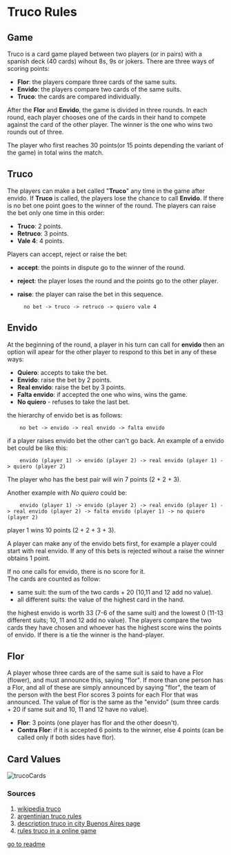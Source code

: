 # Truco Rules

## Game

Truco is a card game played between two players (or in pairs) with a spanish deck (40 cards) wihout 8s, 9s or jokers. There are three ways of scoring points:

* **Flor**: the players compare three cards of the same suits.
* **Envido**: the players compare two cards of the same suits.
* **Truco**: the cards are compared individually.

After the **Flor** and **Envido**, the game is divided in three rounds. In each round, each player chooses one of the cards in their hand to compete against the card of the other player. The winner is the one who wins two rounds out of three. 

The player who first reaches 30 points(or 15 points depending the variant of the game) in total wins the match.

## Truco

The players can make a bet called "**Truco**" any time in the game after envido. If **Truco** is called, the players lose the chance to call **Envido**. If there is no bet one point goes to the winner of the round. The players can raise the bet only one time in this order:

* **Truco**: 2 points.
* **Retruco**: 3 points.
* **Vale 4**: 4 points.

Players can accept, reject or raise the bet:
    
* **accept**: the points in dispute go to the winner of the round.
* **reject**: the player loses the round and the points go to the other player.
* **raise**: the player can raise the bet in this sequence.
    
    
        no bet -> truco -> retruco -> quiero vale 4
    
## Envido

At the beginning of the round, a player in his turn can call for **envido** then an option will apear for the other player to respond to this bet in any of these ways:

   * **Quiero**: accepts to take the bet.
   * **Envido**: raise the bet by 2 points.
   * **Real envido**: raise the bet by 3 points.
   * **Falta envido**: if accepted the one who wins, wins the game.
   * **No quiero** - refuses to take the last bet. 

the hierarchy of envido bet is as follows:

        no bet -> envido -> real envido -> falta envido

if a player raises envido bet the other can't go back.
An example of a envido bet could be like this:

        envido (player 1) -> envido (player 2) -> real envido (player 1) -> quiero (player 2)
        
The player who has the best pair will win 7 points (2 + 2 + 3).

Another example with _No quiero_ could be:

        envido (player 1) -> envido (player 2) -> real envido (player 1) -> real envido (player 2) -> falta envido (player 1) -> no quiero (player 2)
        
player 1 wins 10 points (2 + 2 + 3 + 3).

A player can make any of the envido bets first, for example a player could start with real envido. If any of this bets is rejected wihout a raise the winner obtains 1 point.

If no one calls for envido, there is no score for it.   
The cards are counted as follow:
* same suit: the sum of the two cards + 20 (10,11 and 12 add no value).
* all different suits: the value of the highest card in the hand.

the highest envido is worth 33 (7-6 of the same suit) and the lowest 0 (11-13 different suits; 10, 11 and 12 add no value).
The players compare the two cards they have chosen and whoever has the highest score wins the points of envido. If there is a tie the winner is the hand-player.

## Flor 

A player whose three cards are of the same suit is said to have a Flor (flower), and must announce this, saying "flor". If more than one person has a Flor, and all of these are simply announced by saying "flor", the team of the person with the best Flor scores 3 points for each Flor that was announced.
The value of flor is the same as the "envido" (sum three cards + 20 if same suit and 10, 11 and 12 have no value).

* **Flor**: 3 points (one player has flor and the other doesn't).
* **Contra Flor**: if it is accepted 6 points to the winner, else 4 points (can be called only if both sides have flor).



## Card Values

![trucoCards](https://github.com/maxogod/Truco/assets/85034225/627d81df-2c5d-404a-9927-695783b62e58)

### Sources

1. [wikipedia truco](https://en.wikipedia.org/wiki/Truco)
1. [argentinian truco rules](https://www.pagat.com/put/truco_ar.html)
1. [description truco in city Buenos Aires page](https://turismo.buenosaires.gob.ar/en/article/get-tricks-%E2%80%9Ctruco%E2%80%9D)
1. [rules truco in a online game](https://www.mundigames.com/multiplayer/argentinian-truco/rules/)



[go to readme](../README.md)
